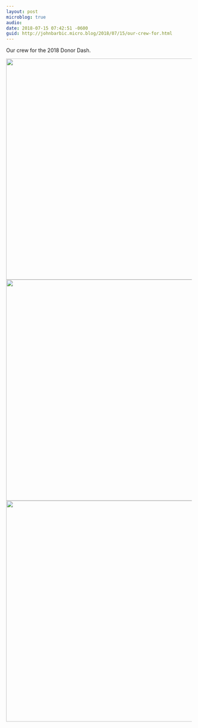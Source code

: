 ```yaml
---
layout: post
microblog: true
audio: 
date: 2018-07-15 07:42:51 -0600
guid: http://johnbarbic.micro.blog/2018/07/15/our-crew-for.html
---
```

Our crew for the 2018 Donor Dash.

<img src="http://www.barbic.com/uploads/2018/0dca3865bf.jpg" width="600" height="599" /><img src="http://www.barbic.com/uploads/2018/3e96fdd62b.jpg" width="600" height="599" /><img src="http://www.barbic.com/uploads/2018/43eaeed50d.jpg" width="600" height="599" />
